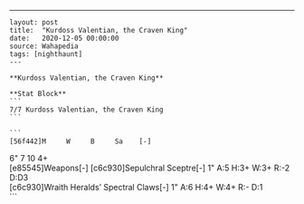 ---
    layout: post
    title:  "Kurdoss Valentian, the Craven King"
    date:   2020-12-05 00:00:00
    source: Wahapedia
    tags: [nighthaunt]
    ---
    
    **Kurdoss Valentian, the Craven King**
    
    **Stat Block**
    ```
    7/7 Kurdoss Valentian, the Craven King
    ```
    
    ```
    [56f442]M     W     B     Sa    [-]
6"    7     10    4+    
[e85545]Weapons[-]
[c6c930]Sepulchral Sceptre[-]
1"     A:5    H:3+   W:3+   R:-2   D:D3  
[c6c930]Wraith Heralds’ Spectral Claws[-]
1"     A:6    H:4+   W:4+   R:-    D:1   
    ```
    
    
    